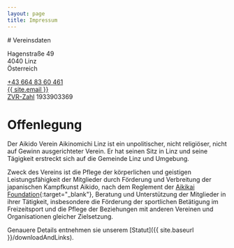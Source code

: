 ```yaml
---
layout: page
title: Impressum
---
```



<div class="container block" markdown="1">
# Vereinsdaten

Hagenstraße 49   
4040 Linz   
Österreich   

<a href="tel:+436648360461">+43 664 83 60 461</a><br />
<a href="mailto:{{ site.email }}">{{ site.email }}</a><br /> 
[ZVR-Zahl](https://citizen.bmi.gv.at/at.gv.bmi.fnsweb-p/zvn/public/Registerauszug) 1933903369   

 
# Offenlegung

Der Aikido Verein Aikinomichi Linz ist ein unpolitischer, nicht religiöser, nicht auf Gewinn ausgerichteter Verein. Er hat seinen Sitz in Linz und seine Tägigkeit erstreckt sich auf die Gemeinde Linz und Umgebung.

Zweck des Vereins ist die Pflege der körperlichen und geistigen Leistungsfähigkeit der Mitglieder durch Förderung und Verbreitung der japanischen Kampfkunst Aikido, nach dem Reglement der [Aikikai Foundation](http://www.aikikai.or.jp/eng/){:target="_blank"}, Beratung und Unterstützung der Mitglieder in ihrer Tätigkeit, insbesondere die Förderung der sportlichen Betätigung im Freizeitsport und die Pflege der Beziehungen mit anderen Vereinen und Organisationen gleicher Zielsetzung.

Genauere Details entnehmen sie unserem [Statut]({{ site.baseurl }}/downloadAndLinks).
</div>
